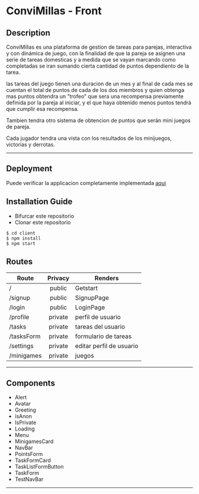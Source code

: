 # ConviMillas - Front
## Description 
ConviMillas es una plataforma de gestion de tareas para parejas, interactiva y con dinámica de juego, con la finalidad de que la pareja se asignen  una serie de tareas domesticas
y a medida que se vayan marcando como completadas se
iran sumando cierta cantidad de puntos dependiento de 
la tarea.

las tareas del juego tienen una duracion de un mes y
al final de cada mes se cuentan el total de puntos de
cada de  los dos miembros y quien obtenga mas puntos obtendra
un "trofeo" que sera una recompensa previamente definida por la pareja al iniciar, y el que haya obtenido menos puntos tendrá que  cumplir esa recompensa.

Tambien tendra otro sistema de obtencion de puntos que serán 
mini juegos de pareja.

Cada jugador tendra una vista con los resultados de los minijuegos, victorias y derrotas.

--------------
## Deployment 

Puede verificar la applicacion completamente implementada  [aqui](https://convimillas-app.netlify.app/)


## Installation Guide
- Bifurcar este repositorio
- Clonar este repositorio
````shell
$ cd client 
$ npm install
$ npm start 
````
## Routes
| Route                | Privacy         | Renders                  |
| -------------------- | :-------------: | ------------------------ |
| /                    | public          | Getstart                 |
| /signup              | public          | SignupPage               |
| /login               | public          | LoginPage                |
| /profile               | private         | perfil de usuario           |
| /tasks          | private    |tareas del usuario
| /tasksForm   | private          | formulario de tareas |
| /settings | private         | editar perfil de usuario |
| /minigames | private         |juegos |

-------------------------------------------------------------
## Components 
- Alert
- Avatar
- Greeting
- isAnon
- IsPrivate
- Loading
- Menu
- MinigamesCard
- NavBar
- PointsForm
- TaskFormCard
- TaskListFormButton
- TaskForm
- TestNavBar
-------------------------------
